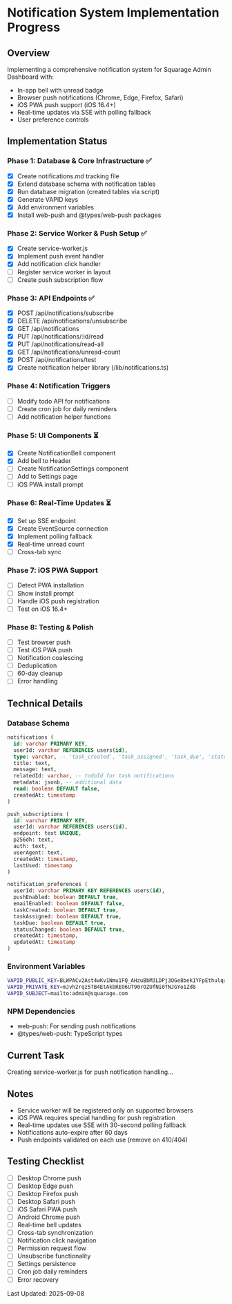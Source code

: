 # Notification System Implementation Progress

## Overview
Implementing a comprehensive notification system for Squarage Admin Dashboard with:
- In-app bell with unread badge
- Browser push notifications (Chrome, Edge, Firefox, Safari)
- iOS PWA push support (iOS 16.4+)
- Real-time updates via SSE with polling fallback
- User preference controls

## Implementation Status

### Phase 1: Database & Core Infrastructure ✅
- [x] Create notifications.md tracking file
- [x] Extend database schema with notification tables
- [x] Run database migration (created tables via script)
- [x] Generate VAPID keys
- [x] Add environment variables
- [x] Install web-push and @types/web-push packages

### Phase 2: Service Worker & Push Setup ✅
- [x] Create service-worker.js
- [x] Implement push event handler
- [x] Add notification click handler
- [ ] Register service worker in layout
- [ ] Create push subscription flow

### Phase 3: API Endpoints ✅
- [x] POST /api/notifications/subscribe
- [x] DELETE /api/notifications/unsubscribe
- [x] GET /api/notifications
- [x] PUT /api/notifications/:id/read
- [x] PUT /api/notifications/read-all
- [x] GET /api/notifications/unread-count
- [x] POST /api/notifications/test
- [x] Create notification helper library (/lib/notifications.ts)

### Phase 4: Notification Triggers
- [ ] Modify todo API for notifications
- [ ] Create cron job for daily reminders
- [ ] Add notification helper functions

### Phase 5: UI Components ⏳
- [x] Create NotificationBell component
- [x] Add bell to Header
- [ ] Create NotificationSettings component
- [ ] Add to Settings page
- [ ] iOS PWA install prompt

### Phase 6: Real-Time Updates ⏳
- [x] Set up SSE endpoint
- [x] Create EventSource connection
- [x] Implement polling fallback
- [x] Real-time unread count
- [ ] Cross-tab sync

### Phase 7: iOS PWA Support
- [ ] Detect PWA installation
- [ ] Show install prompt
- [ ] Handle iOS push registration
- [ ] Test on iOS 16.4+

### Phase 8: Testing & Polish
- [ ] Test browser push
- [ ] Test iOS PWA push
- [ ] Notification coalescing
- [ ] Deduplication
- [ ] 60-day cleanup
- [ ] Error handling

## Technical Details

### Database Schema
```sql
notifications (
  id: varchar PRIMARY KEY,
  userId: varchar REFERENCES users(id),
  type: varchar, -- 'task_created', 'task_assigned', 'task_due', 'status_changed'
  title: text,
  message: text,
  relatedId: varchar, -- todoId for task notifications
  metadata: jsonb, -- additional data
  read: boolean DEFAULT false,
  createdAt: timestamp
)

push_subscriptions (
  id: varchar PRIMARY KEY,
  userId: varchar REFERENCES users(id),
  endpoint: text UNIQUE,
  p256dh: text,
  auth: text,
  userAgent: text,
  createdAt: timestamp,
  lastUsed: timestamp
)

notification_preferences (
  userId: varchar PRIMARY KEY REFERENCES users(id),
  pushEnabled: boolean DEFAULT true,
  emailEnabled: boolean DEFAULT false,
  taskCreated: boolean DEFAULT true,
  taskAssigned: boolean DEFAULT true,
  taskDue: boolean DEFAULT true,
  statusChanged: boolean DEFAULT true,
  createdAt: timestamp,
  updatedAt: timestamp
)
```

### Environment Variables
```bash
VAPID_PUBLIC_KEY=BLWPACv2Ast4wKv1Nmu1FQ_AHzuBbM3LDPj3OGe8bek1YFpEthulqaTwt_AXmgxztFxQrCW4MD_8KxCyoNff00Y
VAPID_PRIVATE_KEY=mJvh2rqz5TB4EtAkbREO6UT90rOZUfNi0TNJGYo1Zd8
VAPID_SUBJECT=mailto:admin@squarage.com
```

### NPM Dependencies
- web-push: For sending push notifications
- @types/web-push: TypeScript types

## Current Task
Creating service-worker.js for push notification handling...

## Notes
- Service worker will be registered only on supported browsers
- iOS PWA requires special handling for push registration
- Real-time updates use SSE with 30-second polling fallback
- Notifications auto-expire after 60 days
- Push endpoints validated on each use (remove on 410/404)

## Testing Checklist
- [ ] Desktop Chrome push
- [ ] Desktop Edge push
- [ ] Desktop Firefox push
- [ ] Desktop Safari push
- [ ] iOS Safari PWA push
- [ ] Android Chrome push
- [ ] Real-time bell updates
- [ ] Cross-tab synchronization
- [ ] Notification click navigation
- [ ] Permission request flow
- [ ] Unsubscribe functionality
- [ ] Settings persistence
- [ ] Cron job daily reminders
- [ ] Error recovery

Last Updated: 2025-09-08